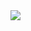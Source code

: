 <img src="https://w0.peakpx.com/wallpaper/963/804/HD-wallpaper-programmer-eat-sleep-code-repeat.jpg">

